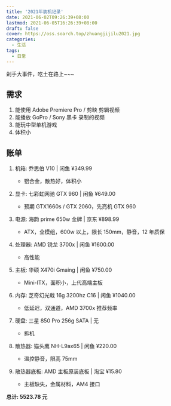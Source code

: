 ```yaml
---
title: '2021年装机记录'
date: 2021-06-02T09:26:39+08:00
lastmod: 2021-06-05T16:26:39+08:00
draft: false
cover: https://oss.soarch.top/zhuangjijilu2021.jpg
categories:
  - 生活
tags:
  - 日常
---
```


剁手大事件，吃土在路上~~~

<!--more-->

## 需求

1. 能使用 Adobe Premiere Pro / 剪映 剪辑视频
2. 能播放 GoPro / Sony 黑卡 录制的视频
3. 能玩中型单机游戏
4. 体积小

## 账单

1. 机箱: 乔思伯 V10 | 闲鱼 ¥349.99

   - 铝合金，散热好，体积小

2. 显卡: 七彩虹网驰 GTX 960 | 闲鱼 ¥649.00

   - 预期 GTX1660s / GTX 2060，先亮机 GTX 960

3. 电源: 海韵 prime 650w 金牌 | 京东 ¥898.99

   - ATX，全模组，600w 以上，限长 150mm，静音，12 年质保

4. 处理器: AMD 锐龙 3700x | 闲鱼 ¥1600.00

   - 高性能

5. 主板: 华硕 X470i Gmaing | 闲鱼 ¥750.00

   - Mini-ITX，面积小，上代高端主板

6. 内存: 芝奇幻光戟 16g 3200hz C16 | 闲鱼 ¥1040.00

   - 低延迟，双通道，AMD 3700x 推荐频率

7. 硬盘: 三星 850 Pro 256g SATA | 无

   - 拆机

8. 散热器: 猫头鹰 NH-L9ax65 | 闲鱼 ¥220.00

   - 温控静音，限高 75mm

9. 散热器底板: AMD 主板原装底板 | 淘宝 ¥15.80
   - 主板缺失，金属材料，AM4 接口

**总计: 5523.78 元**
